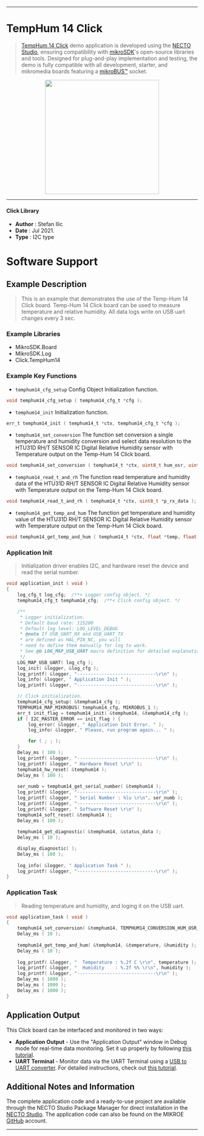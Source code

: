 
---
# TempHum 14 Click

> [TempHum 14 Click](https://www.mikroe.com/?pid_product=MIKROE-4306) demo application is developed using
the [NECTO Studio](https://www.mikroe.com/necto), ensuring compatibility with [mikroSDK](https://www.mikroe.com/mikrosdk)'s
open-source libraries and tools. Designed for plug-and-play implementation and testing, the demo is fully compatible with
all development, starter, and mikromedia boards featuring a [mikroBUS&trade;](https://www.mikroe.com/mikrobus) socket.

<p align="center">
  <img src="https://www.mikroe.com/?pid_product=MIKROE-4306&image=1" height=300px>
</p>

---

#### Click Library

- **Author**        : Stefan Ilic
- **Date**          : Jul 2021.
- **Type**          : I2C type

# Software Support

## Example Description

> This is an example that demonstrates the use of the Temp-Hum 14 Click board. Temp-Hum 14 Click board can be used to measure temperature and relative humidity. All data logs write on USB uart changes every 3 sec.

### Example Libraries

- MikroSDK.Board
- MikroSDK.Log
- Click.TempHum14

### Example Key Functions

- `temphum14_cfg_setup` Config Object Initialization function.
```c
void temphum14_cfg_setup ( temphum14_cfg_t *cfg );
```

- `temphum14_init` Initialization function.
```c
err_t temphum14_init ( temphum14_t *ctx, temphum14_cfg_t *cfg );
```

- `temphum14_set_conversion` The function set conversion a single temperature and humidity conversion and select data resolution to the HTU31D RH/T SENSOR IC Digital Relative Humidity sensor with Temperature output on the Temp-Hum 14 Click board.
```c
void temphum14_set_conversion ( temphum14_t *ctx, uint8_t hum_osr, uint8_t temp_osr );
```

- `temphum14_read_t_and_rh` The function read temperature and humidity data of the HTU31D RH/T SENSOR IC Digital Relative Humidity sensor with Temperature output on the Temp-Hum 14 Click board.
```c
void temphum14_read_t_and_rh ( temphum14_t *ctx, uint8_t *p_rx_data );
```

- `temphum14_get_temp_and_hum` The function get temperature and humidity value of the HTU31D RH/T SENSOR IC Digital Relative Humidity sensor with Temperature output on the Temp-Hum 14 Click board.
```c
void temphum14_get_temp_and_hum ( temphum14_t *ctx, float *temp, float *hum );
```

### Application Init

> Initialization driver enables I2C, and hardware reset the device and read the serial number.

```c
void application_init ( void ) 
{
    log_cfg_t log_cfg;  /**< Logger config object. */
    temphum14_cfg_t temphum14_cfg;  /**< Click config object. */

    /** 
     * Logger initialization.
     * Default baud rate: 115200
     * Default log level: LOG_LEVEL_DEBUG
     * @note If USB_UART_RX and USB_UART_TX 
     * are defined as HAL_PIN_NC, you will 
     * need to define them manually for log to work. 
     * See @b LOG_MAP_USB_UART macro definition for detailed explanation.
     */
    LOG_MAP_USB_UART( log_cfg );
    log_init( &logger, &log_cfg );
    log_printf( &logger, "-----------------------------\r\n" );
    log_info( &logger, " Application Init " );
    log_printf( &logger, "-----------------------------\r\n" );

    // Click initialization.
    temphum14_cfg_setup( &temphum14_cfg );
    TEMPHUM14_MAP_MIKROBUS( temphum14_cfg, MIKROBUS_1 );
    err_t init_flag = temphum14_init( &temphum14, &temphum14_cfg );
    if ( I2C_MASTER_ERROR == init_flag ) {
        log_error( &logger, " Application Init Error. " );
        log_info( &logger, " Please, run program again... " );

        for ( ; ; );
    }
    Delay_ms ( 100 );
    log_printf( &logger, "-----------------------------\r\n" );
    log_printf( &logger, " Hardware Reset \r\n" );
    temphum14_hw_reset( &temphum14 );
    Delay_ms ( 100 );
    
    ser_numb = temphum14_get_serial_number( &temphum14 );
    log_printf( &logger, "-----------------------------\r\n" );
    log_printf( &logger, " Serial Number : %lu \r\n", ser_numb );
    log_printf( &logger, "-----------------------------\r\n" );
    log_printf( &logger, " Software Reset \r\n" );
    temphum14_soft_reset( &temphum14 );
    Delay_ms ( 100 );
    
    temphum14_get_diagnostic( &temphum14, &status_data );
    Delay_ms ( 10 );

    display_diagnostic( );
    Delay_ms ( 100 );
    
    log_info( &logger, " Application Task " );
    log_printf( &logger, "-----------------------------\r\n" );
}
```

### Application Task

> Reading temperature and humidity, and loging it on the USB uart. 

```c
void application_task ( void ) 
{
    temphum14_set_conversion( &temphum14, TEMPHUM14_CONVERSION_HUM_OSR_0_020, TEMPHUM14_CONVERSION_TEMP_0_040 );
    Delay_ms ( 10 );
    
    temphum14_get_temp_and_hum( &temphum14, &temperature, &humidity );
    Delay_ms ( 10 );
    
    log_printf( &logger, "  Temperature : %.2f C \r\n", temperature );
    log_printf( &logger, "  Humidity    : %.2f %% \r\n", humidity );
    log_printf( &logger, "-----------------------------\r\n" );
    Delay_ms ( 1000 );
    Delay_ms ( 1000 );
    Delay_ms ( 1000 );
}
```


## Application Output

This Click board can be interfaced and monitored in two ways:
- **Application Output** - Use the "Application Output" window in Debug mode for real-time data monitoring.
Set it up properly by following [this tutorial](https://www.youtube.com/watch?v=ta5yyk1Woy4).
- **UART Terminal** - Monitor data via the UART Terminal using
a [USB to UART converter](https://www.mikroe.com/click/interface/usb?interface*=uart,uart). For detailed instructions,
check out [this tutorial](https://help.mikroe.com/necto/v2/Getting%20Started/Tools/UARTTerminalTool).

## Additional Notes and Information

The complete application code and a ready-to-use project are available through the NECTO Studio Package Manager for 
direct installation in the [NECTO Studio](https://www.mikroe.com/necto). The application code can also be found on
the MIKROE [GitHub](https://github.com/MikroElektronika/mikrosdk_click_v2) account.

---

